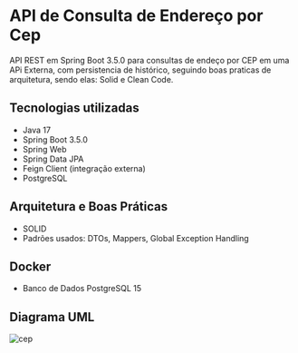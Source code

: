 # API de Consulta de Endereço por Cep

API REST em Spring Boot 3.5.0 para consultas de endeço por CEP em uma APi Externa, com persistencia de histórico, seguindo boas praticas de arquitetura, sendo elas: Solid e Clean Code.

## Tecnologias utilizadas

-  Java 17
-   Spring Boot 3.5.0
-   Spring Web
-   Spring Data JPA
-   Feign Client (integração externa)
-   PostgreSQL

## Arquitetura e Boas Práticas

* SOLID
* Padrões usados: DTOs, Mappers, Global Exception Handling

## Docker

* Banco de Dados PostgreSQL 15

## Diagrama UML

 
![cep](https://github.com/user-attachments/assets/07f4c0f8-7c3c-41da-aedf-0e657ca9ff3d)

